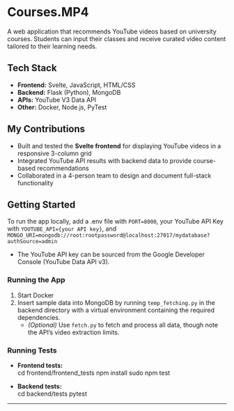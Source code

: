 # Courses.MP4  

A web application that recommends YouTube videos based on university courses. Students can input their classes and receive curated video content tailored to their learning needs.  

## Tech Stack  
- **Frontend:** Svelte, JavaScript, HTML/CSS  
- **Backend:** Flask (Python), MongoDB  
- **APIs:** YouTube V3 Data API  
- **Other:** Docker, Node.js, PyTest  

## My Contributions  
- Built and tested the **Svelte frontend** for displaying YouTube videos in a responsive 3-column grid  
- Integrated YouTube API results with backend data to provide course-based recommendations  
- Collaborated in a 4-person team to design and document full-stack functionality  

## Getting Started  

To run the app locally, add a .env file with `PORT=8000`, your YouTube API Key with `YOUTUBE_API={your API key}`, 
and `MONGO_URI=mongodb://root:rootpassword@localhost:27017/mydatabase?authSource=admin`

- The YouTube API key can be sourced from the Google Developer Console (YouTube Data API v3).  

### Running the App  
1. Start Docker  
2. Insert sample data into MongoDB by running `temp_fetching.py` in the backend directory with a virtual environment containing the required dependencies.  
   - *(Optional)* Use `fetch.py` to fetch and process all data, though note the API’s video extraction limits.  

### Running Tests  
- **Frontend tests:**  
cd frontend/frontend_tests
npm install
sudo npm test

- **Backend tests:**  
cd backend/tests
pytest

---
